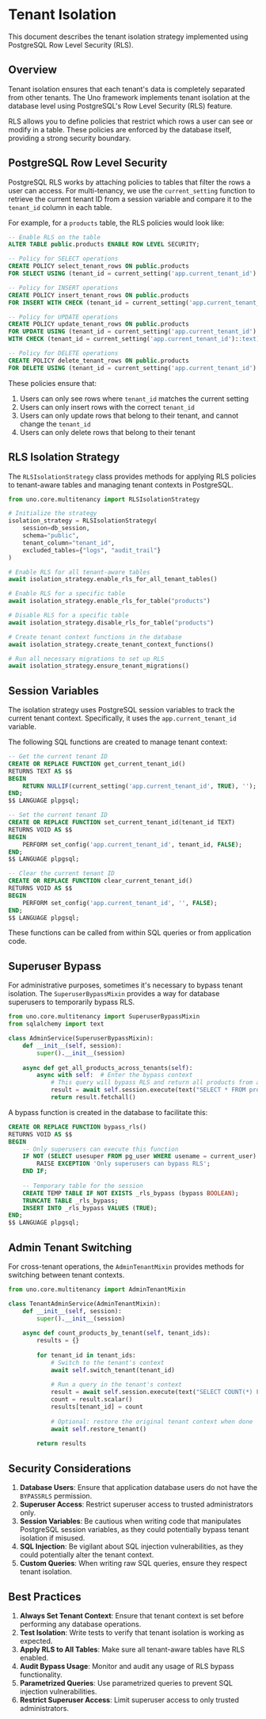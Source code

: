 # Tenant Isolation

This document describes the tenant isolation strategy implemented using PostgreSQL Row Level Security (RLS).

## Overview

Tenant isolation ensures that each tenant's data is completely separated from other tenants. The Uno framework implements tenant isolation at the database level using PostgreSQL's Row Level Security (RLS) feature.

RLS allows you to define policies that restrict which rows a user can see or modify in a table. These policies are enforced by the database itself, providing a strong security boundary.

## PostgreSQL Row Level Security

PostgreSQL RLS works by attaching policies to tables that filter the rows a user can access. For multi-tenancy, we use the `current_setting` function to retrieve the current tenant ID from a session variable and compare it to the `tenant_id` column in each table.

For example, for a `products` table, the RLS policies would look like:

```sql
-- Enable RLS on the table
ALTER TABLE public.products ENABLE ROW LEVEL SECURITY;

-- Policy for SELECT operations
CREATE POLICY select_tenant_rows ON public.products 
FOR SELECT USING (tenant_id = current_setting('app.current_tenant_id')::text);

-- Policy for INSERT operations
CREATE POLICY insert_tenant_rows ON public.products 
FOR INSERT WITH CHECK (tenant_id = current_setting('app.current_tenant_id')::text);

-- Policy for UPDATE operations
CREATE POLICY update_tenant_rows ON public.products 
FOR UPDATE USING (tenant_id = current_setting('app.current_tenant_id')::text) 
WITH CHECK (tenant_id = current_setting('app.current_tenant_id')::text);

-- Policy for DELETE operations
CREATE POLICY delete_tenant_rows ON public.products 
FOR DELETE USING (tenant_id = current_setting('app.current_tenant_id')::text);
```

These policies ensure that:
1. Users can only see rows where `tenant_id` matches the current setting
2. Users can only insert rows with the correct `tenant_id`
3. Users can only update rows that belong to their tenant, and cannot change the `tenant_id`
4. Users can only delete rows that belong to their tenant

## RLS Isolation Strategy

The `RLSIsolationStrategy` class provides methods for applying RLS policies to tenant-aware tables and managing tenant contexts in PostgreSQL.

```python
from uno.core.multitenancy import RLSIsolationStrategy

# Initialize the strategy
isolation_strategy = RLSIsolationStrategy(
    session=db_session,
    schema="public",
    tenant_column="tenant_id",
    excluded_tables={"logs", "audit_trail"}
)

# Enable RLS for all tenant-aware tables
await isolation_strategy.enable_rls_for_all_tenant_tables()

# Enable RLS for a specific table
await isolation_strategy.enable_rls_for_table("products")

# Disable RLS for a specific table
await isolation_strategy.disable_rls_for_table("products")

# Create tenant context functions in the database
await isolation_strategy.create_tenant_context_functions()

# Run all necessary migrations to set up RLS
await isolation_strategy.ensure_tenant_migrations()
```

## Session Variables

The isolation strategy uses PostgreSQL session variables to track the current tenant context. Specifically, it uses the `app.current_tenant_id` variable.

The following SQL functions are created to manage tenant context:

```sql
-- Get the current tenant ID
CREATE OR REPLACE FUNCTION get_current_tenant_id()
RETURNS TEXT AS $$
BEGIN
    RETURN NULLIF(current_setting('app.current_tenant_id', TRUE), '');
END;
$$ LANGUAGE plpgsql;

-- Set the current tenant ID
CREATE OR REPLACE FUNCTION set_current_tenant_id(tenant_id TEXT)
RETURNS VOID AS $$
BEGIN
    PERFORM set_config('app.current_tenant_id', tenant_id, FALSE);
END;
$$ LANGUAGE plpgsql;

-- Clear the current tenant ID
CREATE OR REPLACE FUNCTION clear_current_tenant_id()
RETURNS VOID AS $$
BEGIN
    PERFORM set_config('app.current_tenant_id', '', FALSE);
END;
$$ LANGUAGE plpgsql;
```

These functions can be called from within SQL queries or from application code.

## Superuser Bypass

For administrative purposes, sometimes it's necessary to bypass tenant isolation. The `SuperuserBypassMixin` provides a way for database superusers to temporarily bypass RLS.

```python
from uno.core.multitenancy import SuperuserBypassMixin
from sqlalchemy import text

class AdminService(SuperuserBypassMixin):
    def __init__(self, session):
        super().__init__(session)
    
    async def get_all_products_across_tenants(self):
        async with self:  # Enter the bypass context
            # This query will bypass RLS and return all products from all tenants
            result = await self.session.execute(text("SELECT * FROM products"))
            return result.fetchall()
```

A bypass function is created in the database to facilitate this:

```sql
CREATE OR REPLACE FUNCTION bypass_rls()
RETURNS VOID AS $$
BEGIN
    -- Only superusers can execute this function
    IF NOT (SELECT usesuper FROM pg_user WHERE usename = current_user) THEN
        RAISE EXCEPTION 'Only superusers can bypass RLS';
    END IF;
    
    -- Temporary table for the session
    CREATE TEMP TABLE IF NOT EXISTS _rls_bypass (bypass BOOLEAN);
    TRUNCATE TABLE _rls_bypass;
    INSERT INTO _rls_bypass VALUES (TRUE);
END;
$$ LANGUAGE plpgsql;
```

## Admin Tenant Switching

For cross-tenant operations, the `AdminTenantMixin` provides methods for switching between tenant contexts.

```python
from uno.core.multitenancy import AdminTenantMixin

class TenantAdminService(AdminTenantMixin):
    def __init__(self, session):
        super().__init__(session)
    
    async def count_products_by_tenant(self, tenant_ids):
        results = {}
        
        for tenant_id in tenant_ids:
            # Switch to the tenant's context
            await self.switch_tenant(tenant_id)
            
            # Run a query in the tenant's context
            result = await self.session.execute(text("SELECT COUNT(*) FROM products"))
            count = result.scalar()
            results[tenant_id] = count
            
            # Optional: restore the original tenant context when done
            await self.restore_tenant()
        
        return results
```

## Security Considerations

1. **Database Users**: Ensure that application database users do not have the `BYPASSRLS` permission.
2. **Superuser Access**: Restrict superuser access to trusted administrators only.
3. **Session Variables**: Be cautious when writing code that manipulates PostgreSQL session variables, as they could potentially bypass tenant isolation if misused.
4. **SQL Injection**: Be vigilant about SQL injection vulnerabilities, as they could potentially alter the tenant context.
5. **Custom Queries**: When writing raw SQL queries, ensure they respect tenant isolation.

## Best Practices

1. **Always Set Tenant Context**: Ensure that tenant context is set before performing any database operations.
2. **Test Isolation**: Write tests to verify that tenant isolation is working as expected.
3. **Apply RLS to All Tables**: Make sure all tenant-aware tables have RLS enabled.
4. **Audit Bypass Usage**: Monitor and audit any usage of RLS bypass functionality.
5. **Parametrized Queries**: Use parametrized queries to prevent SQL injection vulnerabilities.
6. **Restrict Superuser Access**: Limit superuser access to only trusted administrators.